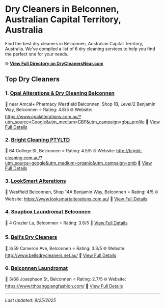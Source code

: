 # Dry Cleaners in Belconnen, Australian Capital Territory, Australia

Find the best dry cleaners in Belconnen, Australian Capital Territory, Australia. We've compiled a list of 6 dry cleaning services to help you find the perfect one for your needs.

🌐 **[View Full Directory on DryCleanersNear.com](https://drycleanersnear.com/city/Australia/Australian%20Capital%20Territory/Belconnen)**

## Top Dry Cleaners

### 1. [Opal Alterations & Dry Cleaning Belconnen](https://drycleanersnear.com/dryCleaner/68a28932e025a3a8d28d3841/opal-alterations-dry-cleaning-belconnen)
📍 near Amcal+ Pharmacy Westfield Belconnen, Shop 1B, Level/2 Benjamin Way, Belconnen
⭐ Rating: 4.8/5
🌐 Website: https://www.opalalterations.com.au/?utm_source=Google&utm_medium=GBP&utm_campaign=gbp_profile
🔗 [View Full Details](https://drycleanersnear.com/dryCleaner/68a28932e025a3a8d28d3841/opal-alterations-dry-cleaning-belconnen)

### 2. [Bright Cleaning PTYLTD](https://drycleanersnear.com/dryCleaner/68a289d7e025a3a8d28d3dee/bright-cleaning-ptyltd)
📍 64 College St, Belconnen
⭐ Rating: 4.5/5
🌐 Website: http://bright-cleaning.com.au/?utm_source=google&utm_medium=organic&utm_campaign=gmb
🔗 [View Full Details](https://drycleanersnear.com/dryCleaner/68a289d7e025a3a8d28d3dee/bright-cleaning-ptyltd)

### 3. [LookSmart Alterations](https://drycleanersnear.com/dryCleaner/68a2899ce025a3a8d28d3c50/looksmart-alterations)
📍 Westfield Belconnen, Shop 14A Benjamin Way, Belconnen
⭐ Rating: 4/5
🌐 Website: https://www.looksmartalterations.com.au/
🔗 [View Full Details](https://drycleanersnear.com/dryCleaner/68a2899ce025a3a8d28d3c50/looksmart-alterations)

### 4. [Soapbox Laundromat Belconnen](https://drycleanersnear.com/dryCleaner/68a28990e025a3a8d28d3c0b/soapbox-laundromat-belconnen)
📍 4 Grazier La, Belconnen
⭐ Rating: 3.6/5
🔗 [View Full Details](https://drycleanersnear.com/dryCleaner/68a28990e025a3a8d28d3c0b/soapbox-laundromat-belconnen)

### 5. [Bell’s Dry Cleaners](https://drycleanersnear.com/dryCleaner/68a28947e025a3a8d28d3a1c/bell-s-dry-cleaners)
📍 3/59 Cameron Ave, Belconnen
⭐ Rating: 3.3/5
🌐 Website: http://www.bellsdrycleaners.net.au/
🔗 [View Full Details](https://drycleanersnear.com/dryCleaner/68a28947e025a3a8d28d3a1c/bell-s-dry-cleaners)

### 6. [Belconnen Laundromat](https://drycleanersnear.com/dryCleaner/68a28980e025a3a8d28d3b98/belconnen-laundromat)
📍 3/68 Josephson St, Belconnen
⭐ Rating: 2.7/5
🌐 Website: https://www.tthoanggiangfashion.com/
🔗 [View Full Details](https://drycleanersnear.com/dryCleaner/68a28980e025a3a8d28d3b98/belconnen-laundromat)


---

*Last updated: 8/25/2025*
